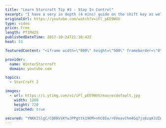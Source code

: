 ```yaml
---
title: "Learn Starcraft Tip #3 - Stay In Control"
excerpt: "I have a very in depth (4 mins) guide on the shift key as well here https://www.youtube.com/watch?v=7x9pHr544oY"
originalUrl: https://youtube.com/watch?v=iFl_pEE9WVU
type: video
price: Free
length: PT1M42S
publishedDateTime: 2017-10-24T21:18:42Z
heat: 51

featuredContent: "<iframe width=\"800\" height=\"500\" frameborder=\"0\" src=\"https://www.youtube.com/embed/iFl_pEE9WVU\" allow=\"accelerometer; autoplay; encrypted-media; gyroscope; picture-in-picture\" allowfullscreen></iframe>"

provider:
  name: WinterStarcraft
  domain: youtube.com

topics:
  - StarCraft 2

images:
  - url: https://i.ytimg.com/vi/iFl_pEE9WVU/maxresdefault.jpg
    width: 1280
    height: 720
    isCached: true

secured: "YNKKISlgC/CQRRVsKYwJPPgttk19OM+nhCOIo/r6VeavChm4Gq7js8zqAlUIWbtXPQb+pceFMAKSyUVShTsNMFc2NNxOOLeJwc3E6BU20bFrCeftscUCfwSnr6ny9lXpZQBCAXP23TzQjSuXyP3hbDiOy7ajAoc66XfoUw7VwWkhHeRJxwcYdxwC0jwK64mt/XXiMKLI76VyaGFkONg+84BOxnIzFbOYTFB7bquONc6rEpLMaruSE82A8nnAyvU1BJB81tygMItx18JUztdd10Sx4IsVSxv3w0D1YhnV2cWy/ynD+5QDJ0Dn2usk42c/EGm/l1WFxuWSQBWXdyoCwARj1ypNOyfOnF7vElK7YofsouUw9RSQGSpVTgE8zGePi2QLlm3TEKsJx+jJLQwejDhUnzQoN1uYQdtRAm3x/nU=;0/ycGLEX1E1LwgR3iKXqJg=="
---
```



